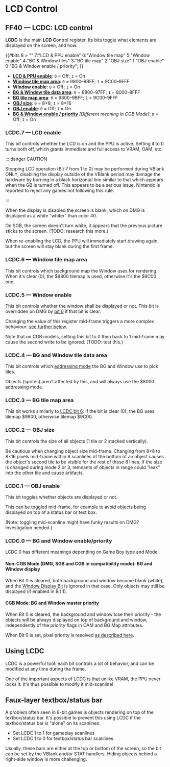 # LCD Control

## FF40 — LCDC: LCD control

**LCDC** is the main **LCD C**ontrol register. Its bits toggle what
elements are displayed on the screen, and how.

{{#bits 8 >
  "" 7:"LCD & PPU enable" 6:"Window tile map" 5:"Window enable" 4:"BG & Window tiles"
     3:"BG tile map" 2:"OBJ size" 1:"OBJ enable" 0:"BG & Window enable / priority";
}}

- **[LCD & PPU enable](<#LCDC.7 — LCD enable>)**: `0` = Off; `1` = On
- **[Window tile map area](<#LCDC.6 — Window tile map area>)**: `0` = 9800–9BFF; `1` = 9C00–9FFF
- **[Window enable](<#LCDC.5 — Window enable>)**: `0` = Off; `1` = On
- **[BG & Window tile data area](<#LCDC.4 — BG and Window tile data area>)**: `0` = 8800–97FF; `1` = 8000–8FFF
- **[BG tile map area](<#LCDC.3 — BG tile map area>)**: `0` = 9800–9BFF; `1` = 9C00–9FFF
- **[OBJ size](<#LCDC.2 — OBJ size>)**: `0` = 8×8; `1` = 8×16
- **[OBJ enable](<#LCDC.1 — OBJ enable>)**: `0` = Off; `1` = On
- **[BG & Window enable / priority](<#LCDC.0 — BG and Window enable/priority>)** *\[Different meaning in CGB Mode\]*: `0` = Off; `1` = On

### LCDC.7 — LCD enable

This bit controls whether the LCD is on and the PPU is active. Setting
it to 0 turns both off, which grants immediate and full access to VRAM,
OAM, etc.

::: danger CAUTION

Stopping LCD operation (Bit 7 from 1 to 0) may be performed
during VBlank ONLY, disabling the display outside
of the VBlank period may damage the hardware by burning in a black
horizontal line similar to that which appears when the GB is turned off.
This appears to be a serious issue. Nintendo is reported to reject any
games not following this rule.

:::

When the display is disabled the screen is blank, which on DMG is
displayed as a white "whiter" than color \#0.

On SGB, the screen doesn't turn white, it appears that the previous
picture sticks to the screen. (TODO: research this more.)

When re-enabling the LCD, the PPU will immediately start drawing again,
but the screen will stay blank during the first frame.

### LCDC.6 — Window tile map area

This bit controls which background map the Window uses for rendering.
When it's clear (0), the \$9800 tilemap is used, otherwise it's the \$9C00
one.

### LCDC.5 — Window enable

This bit controls whether the window shall be displayed or not.
This bit is overridden on DMG by [bit 0](<#LCDC.0 — BG and Window enable/priority>)
if that bit is clear.

Changing the value of this register mid-frame triggers a more complex behaviour:
[see further below](<#FF4A–FF4B — WY, WX: Window Y position, X position plus 7>).

Note that on CGB models, setting this bit to 0 then back to 1 mid-frame
may cause the second write to be ignored. (TODO: test this.)

### LCDC.4 — BG and Window tile data area

This bit controls which [addressing
mode](<#VRAM Tile Data>) the BG and Window use to
pick tiles.

Objects (sprites) aren't affected by this, and will always use the \$8000 addressing mode.

### LCDC.3 — BG tile map area

This bit works similarly to [LCDC bit 6](<#LCDC.6 — Window tile map area>):
if the bit is clear (0), the BG uses tilemap $9800, otherwise tilemap $9C00.

### LCDC.2 — OBJ size

This bit controls the size of all objects (1 tile or 2 stacked vertically).

Be cautious when changing object size mid-frame.
Changing from 8×8 to 8×16 pixels mid-frame within 8 scanlines of the bottom of an object
causes the object's second tile to be visible for the rest of those 8 lines.
If the size is changed during mode 2 or 3,
remnants of objects in range could "leak" into the other tile and
cause artifacts.

### LCDC.1 — OBJ enable

This bit toggles whether objects are displayed or not.

This can be toggled mid-frame, for example to avoid objects being
displayed on top of a status bar or text box.

(Note: toggling mid-scanline might have funky results on DMG?
Investigation needed.)

### LCDC.0 — BG and Window enable/priority

LCDC.0 has different meanings depending on Game Boy type and Mode:

#### Non-CGB Mode (DMG, SGB and CGB in compatibility mode): BG and Window display

When Bit 0 is cleared, both background and window become blank (white),
and the [Window Display Bit](<#LCDC.5 — Window enable>)
is ignored in that case. Only objects may still be displayed (if enabled
in Bit 1).

#### CGB Mode: BG and Window master priority

When Bit 0 is cleared, the background and window lose their priority -
the objects will be always displayed on top of background and window,
independently of the priority flags in OAM and BG Map attributes.

When Bit 0 is set, pixel priority is resolved [as described here](<#BG-to-OBJ Priority in CGB Mode>).

## Using LCDC

LCDC is a powerful tool: each bit controls a lot of behavior, and can be
modified at any time during the frame.

One of the important aspects of LCDC is that unlike VRAM, the PPU never
locks it. It's thus possible to modify it mid-scanline!

## Faux-layer textbox/status bar

A problem often seen in 8-bit games is objects rendering on top
of the textbox/status bar. It's possible to prevent this using LCDC if
the textbox/status bar is "alone" on its scanlines:

- Set LCDC.1 to 1 for gameplay scanlines
- Set LCDC.1 to 0 for textbox/status bar scanlines

Usually, these bars are either at the top or bottom of the screen, so
the bit can be set by the VBlank and/or STAT handlers.
Hiding objects behind a right-side window is more challenging.
